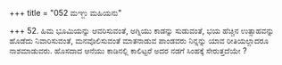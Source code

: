 +++
title = "052 ಮಞ್ಜು ಮಹಿಯನು"

+++
52. ಹಿಮ ಭೂಮಿಯನ್ನು ಆವರಿಸುವಂತೆ, ಅಗ್ನಿಯು ಕಾಡನ್ನು ಸುಡುವಂತೆ, ಭಯ ಹೆಚ್ಚಿನ ಉತ್ಸಾಹವನ್ನು ಹೊಡೆದು ನಿವಾರಿಸುವಂತೆ, ಮನವೊಲಿಸುವಂತೆ ಮಾತನಾಡುವ ಪಾಂಡವರು ನಿನ್ನನ್ನು ಯಾವ ರೀತಿಯಲ್ಲಾದರೂ ನಾಶಮಾಡುವರು. ಹೊಸದಾದ ಆನೆಯು ಕಾಡಿನಲ್ಲಿ ಕಾಲಿಟ್ಟರೆ ಅದರ ನಡಗೆ ಸಿಂಹಕ್ಕೆ ಸೇರುತ್ತದೆಯೇ ?